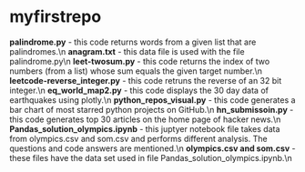 # myfirstrepo
**palindrome.py** - this code returns words from a given list that are palindromes.\n
**anagram.txt** - this data file is used with the file palindrome.py\n
**leet-twosum.py** - this code returns the index of two numbers (from a list) whose sum equals the given target number.\n
**leetcode-reverse_integer.py** - this code retruns the reverse of an 32 bit integer.\n
**eq_world_map2.py** - this code displays the 30 day data of earthquakes using plotly.\n
**python_repos_visual.py** - this code generates a bar chart of most starred python projects on GitHub.\n
**hn_submissoin.py** - this code generates top 30 articles on the home page of hacker news.\n
**Pandas_solution_olympics.ipynb** - this juptyer notebook file takes data from olympics.csv and som.csv and performs different analysis. The questions and code answers are mentioned.\n
**olympics.csv and som.csv** - these files have the data set used in file Pandas_solution_olympics.ipynb.\n